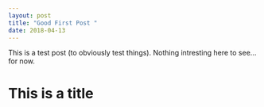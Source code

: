 ```yaml
---
layout: post
title: "Good First Post "
date: 2018-04-13
---
```



This is a test post (to obviously test things). Nothing intresting here to see... for now.

# This is a title